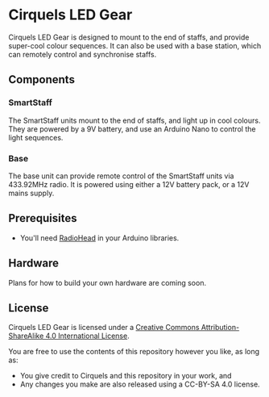 # Cirquels LED Gear

Cirquels LED Gear is designed to mount to the end of staffs, and provide super-cool colour sequences. It can also be used with a base station, which can remotely control and synchronise staffs.

## Components

### SmartStaff

The SmartStaff units mount to the end of staffs, and light up in cool colours. They are powered by a 9V battery, and use an Arduino Nano to control the light sequences.

### Base

The base unit can provide remote control of the SmartStaff units via 433.92MHz radio. It is powered using either a 12V battery pack, or a 12V mains supply.

## Prerequisites

* You'll need [RadioHead](http://www.airspayce.com/mikem/arduino/RadioHead/) in your Arduino libraries.

## Hardware

Plans for how to build your own hardware are coming soon.

## License

Cirquels LED Gear is licensed under a
[Creative Commons Attribution-ShareAlike 4.0 International License](http://creativecommons.org/licenses/by-sa/4.0/).

You are free to use the contents of this repository however you like, as long as:

* You give credit to Cirquels and this repository in your work, and
* Any changes you make are also released using a CC-BY-SA 4.0 license.
